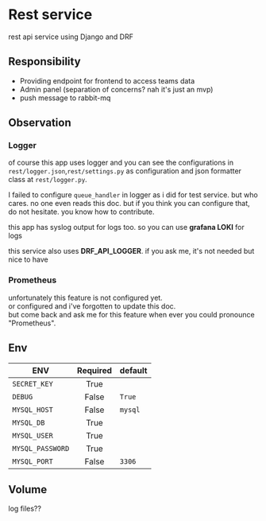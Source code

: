 # Rest service

rest api service using Django and DRF 

## Responsibility

- Providing endpoint for frontend to access teams data
- Admin panel (separation of concerns? nah it's just an mvp) 
- push message to rabbit-mq

<!-- ## How to use -->
<!--  -->
<!-- ### Docker -->
<!--  -->
<!-- use docker to create and run image\ -->
<!-- 1.create docker image\ -->
<!-- `docker build -t rest-service .` -->
<!--  -->

## Observation

### Logger

of course this app uses logger and you can see the configurations in `rest/logger.json`,`rest/settings.py` as configuration and json formatter class at `rest/logger.py`.

I failed to configure `queue_handler` in logger as i did for test service.
but who cares. no one even reads this doc.
but if you think you can configure that, do not hesitate. you know how to contribute. 

this app has syslog output for logs too. so you can use **grafana LOKI** for logs 

this service also uses **DRF_API_LOGGER**. if you ask me, it's not needed but nice to have

### Prometheus
unfortunately this feature is not configured yet.\
or configured and i've forgotten to update this doc.\
but come back and ask me for this feature when ever you could pronounce "Prometheus".

## Env

|ENV            |Required   |default        |
|-----------    |  :-----:  |---------------|
|`SECRET_KEY`   |True       |               |
|`DEBUG`        |False      |`True`         |
|`MYSQL_HOST`   |False      |`mysql`        |
|`MYSQL_DB`     |True       |               |
|`MYSQL_USER`   |True       |               |
|`MYSQL_PASSWORD`|True       |               |
|`MYSQL_PORT`   |False      |`3306`         |


## Volume

log files??
